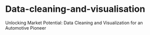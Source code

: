 # Data-cleaning-and-visualisation
Unlocking Market Potential: Data Cleaning and Visualization for an Automotive Pioneer
